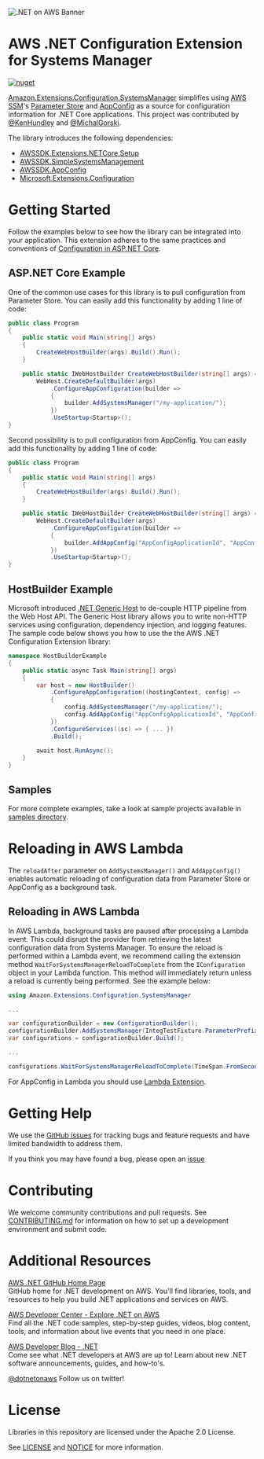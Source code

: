 ![.NET on AWS Banner](./logo.png ".NET on AWS")

# AWS .NET Configuration Extension for Systems Manager
[![nuget](https://img.shields.io/nuget/v/Amazon.Extensions.Configuration.SystemsManager.svg)](https://www.nuget.org/packages/Amazon.Extensions.Configuration.SystemsManager/)

[Amazon.Extensions.Configuration.SystemsManager](https://www.nuget.org/packages/Amazon.Extensions.Configuration.SystemsManager/) simplifies using [AWS SSM](https://aws.amazon.com/systems-manager/)'s [Parameter Store](https://docs.aws.amazon.com/systems-manager/latest/userguide/systems-manager-paramstore.html) and [AppConfig](https://docs.aws.amazon.com/appconfig/latest/userguide/what-is-appconfig.html) as a source for configuration information for .NET Core applications.  This project was contributed by [@KenHundley](https://github.com/KenHundley) and [@MichalGorski](https://github.com/mgorski-mg).

The library introduces the following dependencies:

* [AWSSDK.Extensions.NETCore.Setup](https://www.nuget.org/packages/AWSSDK.Extensions.NETCore.Setup/)
* [AWSSDK.SimpleSystemsManagement](https://www.nuget.org/packages/AWSSDK.SimpleSystemsManagement/)
* [AWSSDK.AppConfig](https://www.nuget.org/packages/AWSSDK.AppConfig/)
* [Microsoft.Extensions.Configuration](https://www.nuget.org/packages/Microsoft.Extensions.Configuration)

# Getting Started

Follow the examples below to see how the library can be integrated into your application.  This extension adheres to the same practices and conventions of [Configuration in ASP.NET Core](https://docs.microsoft.com/en-us/aspnet/core/fundamentals/configuration/?view=aspnetcore-2.1).

## ASP.NET Core Example
One of the common use cases for this library is to pull configuration from Parameter Store.  You can easily add this functionality by adding 1 line of code:

```csharp
public class Program
{
    public static void Main(string[] args)
    {
        CreateWebHostBuilder(args).Build().Run();
    }

    public static IWebHostBuilder CreateWebHostBuilder(string[] args) =>
        WebHost.CreateDefaultBuilder(args)
            .ConfigureAppConfiguration(builder =>
            {
                builder.AddSystemsManager("/my-application/");
            })
            .UseStartup<Startup>();
}
```

Second possibility is to pull configuration from AppConfig.  You can easily add this functionality by adding 1 line of code:

```csharp
public class Program
{
    public static void Main(string[] args)
    {
        CreateWebHostBuilder(args).Build().Run();
    }

    public static IWebHostBuilder CreateWebHostBuilder(string[] args) =>
        WebHost.CreateDefaultBuilder(args)
            .ConfigureAppConfiguration(builder =>
            {
                builder.AddAppConfig("AppConfigApplicationId", "AppConfigEnvironmentId", "AppConfigConfigurationProfileId");
            })
            .UseStartup<Startup>();
}
```

## HostBuilder Example
Microsoft introduced [.NET Generic Host](https://docs.microsoft.com/en-us/aspnet/core/fundamentals/host/generic-host?view=aspnetcore-2.1) to de-couple HTTP pipeline from the Web Host API.  The Generic Host library allows you to write non-HTTP services using configuration, dependency injection, and logging features.  The sample code below shows you how to use the the AWS .NET Configuration Extension library:

```csharp
namespace HostBuilderExample
{
    public static async Task Main(string[] args)
    {
        var host = new HostBuilder()
            .ConfigureAppConfiguration((hostingContext, config) =>
            {
                config.AddSystemsManager("/my-application/");
                config.AddAppConfig("AppConfigApplicationId", "AppConfigEnvironmentId", "AppConfigConfigurationProfileId");
            })
            .ConfigureServices((sc) => { ... })
            .Build();

        await host.RunAsync();
    }
}
```

## Samples

For more complete examples, take a look at sample projects available in [samples directory](https://github.com/aws/aws-dotnet-extensions-configuration/tree/master/samples).

# Reloading in AWS Lambda

The `reloadAfter` parameter on `AddSystemsManager()` and `AddAppConfig()` enables automatic reloading of configuration data from Parameter Store or AppConfig as a background task.

## Reloading in AWS Lambda

In AWS Lambda, background tasks are paused after processing a Lambda event. This could disrupt the provider from retrieving the latest configuration data from Systems Manager. To ensure the reload is performed within a Lambda event, we recommend calling the extension method `WaitForSystemsManagerReloadToComplete` from the `IConfiguration` object in your Lambda function. This method will immediately return unless a reload is currently being performed. See the example below:

```csharp
using Amazon.Extensions.Configuration.SystemsManager

...

var configurationBuilder = new ConfigurationBuilder();
configurationBuilder.AddSystemsManager(IntegTestFixture.ParameterPrefix, fixture.AWSOptions);
var configurations = configurationBuilder.Build();

...

configurations.WaitForSystemsManagerReloadToComplete(TimeSpan.FromSeconds(5));
```

For AppConfig in Lambda you should use [Lambda Extension](https://docs.aws.amazon.com/appconfig/latest/userguide/appconfig-integration-lambda-extensions.html).

# Getting Help

We use the [GitHub issues](https://github.com/aws/aws-dotnet-extensions-configuration/issues) for tracking bugs and feature requests and have limited bandwidth to address them.

If you think you may have found a bug, please open an [issue](https://github.com/aws/aws-dotnet-extensions-configuration/issues/new)

# Contributing

We welcome community contributions and pull requests. See
[CONTRIBUTING.md](./CONTRIBUTING.md) for information on how to set up a development
environment and submit code.

# Additional Resources

[AWS .NET GitHub Home Page](https://github.com/aws/dotnet)  
GitHub home for .NET development on AWS. You'll find libraries, tools, and resources to help you build .NET applications and services on AWS.

[AWS Developer Center - Explore .NET on AWS](https://aws.amazon.com/developer/language/net/)  
Find all the .NET code samples, step-by-step guides, videos, blog content, tools, and information about live events that you need in one place. 

[AWS Developer Blog - .NET](https://aws.amazon.com/blogs/developer/category/programing-language/dot-net/)  
Come see what .NET developers at AWS are up to!  Learn about new .NET software announcements, guides, and how-to's.

[@dotnetonaws](https://twitter.com/dotnetonaws)
Follow us on twitter!

# License

Libraries in this repository are licensed under the Apache 2.0 License. 

See [LICENSE](./LICENSE) and [NOTICE](./NOTICE) for more information.
